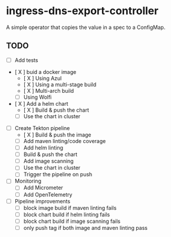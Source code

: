 # ingress-dns-export-controller

A simple operator that copies the value in a spec to a ConfigMap.

## TODO

* [ ] Add tests
* [ X ] buid a docker image
  * [ X ] Using Azul
  * [ X ] Using a multi-stage build
  * [ X ] Multi-arch build
  * [ ] Using Wolfi
* [ X ] Add a helm chart
  * [ X ] Build & push the chart
  * [  ] Use the chart in cluster
* [ ] Create Tekton pipeline
  * [ X ] Build & push the image
  * [  ] Add maven linting/code coverage
  * [  ] Add helm linting
  * [  ] Build & push the chart
  * [  ] Add image scanning
  * [ ] Use the chart in cluster
  * [ ] Trigger the pipeline on push
* [ ] Monitoring
  * [ ] Add Micrometer
  * [ ] Add OpenTelemetry
*  [ ] Pipeline improvements
  * [  ] block image build if maven linting fails
  * [  ] block chart build if helm linting fails
  * [  ] block chart build if image scanning fails
  * [  ] only push tag if both image and maven linting pass